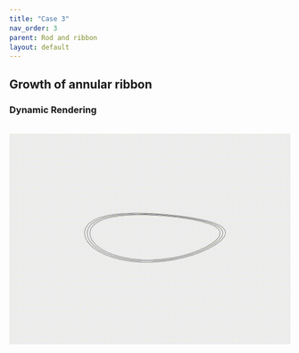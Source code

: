 ```yaml
---
title: "Case 3"
nav_order: 3
parent: Rod and ribbon
layout: default
---
```


## Growth of annular ribbon

### Dynamic Rendering
<br/><img src='../assets/videos/rod_3.gif' width="600">